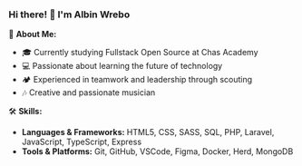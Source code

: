 ### Hi there! 👋 I'm Albin Wrebo

🚀 **About Me:**
- 🎓 Currently studying Fullstack Open Source at Chas Academy
- 💻 Passionate about learning the future of technology
- 🏕️ Experienced in teamwork and leadership through scouting
- 🎶 Creative and passionate musician

🛠 **Skills:**
- **Languages & Frameworks:** HTML5, CSS, SASS, SQL, PHP, Laravel, JavaScript, TypeScript, Express
- **Tools & Platforms:** Git, GitHub, VSCode, Figma, Docker, Herd, MongoDB
  <!-- MongoDB
  <!--React, Angular, jQuery, Express, 
